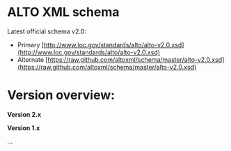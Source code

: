 # ALTO XML schema

Latest official schema v2.0:
* Primary [http://www.loc.gov/standards/alto/alto-v2.0.xsd](http://www.loc.gov/standards/alto/alto-v2.0.xsd)
* Alternate [https://raw.github.com/altoxml/schema/master/alto-v2.0.xsd](https://raw.github.com/altoxml/schema/master/alto-v2.0.xsd)


# Version overview:


**Version 2.x**


**Version 1.x**



...

